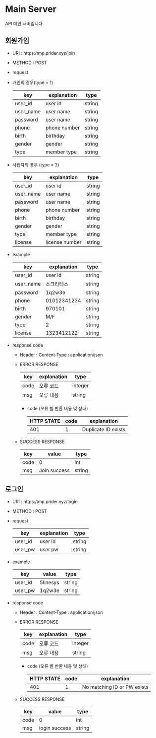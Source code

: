 # Main Server
API 메인 서버입니다.

## 회원가입
- URI : https:/tmp.prider.xyz/join
- METHOD : POST
- request
 
- 개인의 경우(type = 1)
  
    | key | explanation | type |
    |--- |--- |--- |
    | user_id | user id | string |
    | user_name | user name | string |
    | password | user name | string |
    | phone | phone number | string |
    | birth | birthday | string |
    | gender | gender | string |
    | type | member type | string |
    
- 사업자의 경우 (type = 2)

    | key | explanation | type |
    |--- |--- |--- |
    | user_id | user id | string |
    | user_name | user name | string |
    | password | user name | string |
    | phone | phone number | string |
    | birth | birthday | string |
    | gender | gender | string |
    | type | member type | string |
    | license | license number | string |
    
- example

    | key | explanation | type |
    |--- |--- |--- |
    | user_id | user id | string |
    | user_name | 소크라테스 | string |
    | password | 1q2w3e | string |
    | phone | 01012341234 | string |
    | birth | 970101 | string |
    | gender | M/F | string |
    | type | 2 | string |
    | license | 1323412122 | string |

- response code
    - Header :
        Content-Type : application/json
    - ERROR RESPONSE
    
        |    key   | explanation |   type  |
        | -------- | ----------- |-------- |
        |code| 오류 코드     | integer | 
        |msg | 오류 내용  | string  |
        
        - code (오류 별 반환 내용 및 상태)
        
            | HTTP STATE | code | explanation |
            |----------- | ---------- | ----------- |
            | 401 |1| Duplicate ID exists |
    
    - SUCCESS RESPONSE
    
        | key | value | type |
        |--- |--- |--- |
        | code | 0 | int |
        | msg | Join success | string |


## 로그인
- URI : https:/tmp.prider.xyz/login
- METHOD : POST
- request
 
    | key | explanation | type |
    |--- |--- |--- |
    | user_id | user id | string |
    | user_pw | user pw | string |

- example

    | key | value | type |
    |--- |--- |--- |
    | user_id | 5linesys | string |
    | user_pw | 1q2w3e | string |

- response code
    - Header :
        Content-Type : application/json
    - ERROR RESPONSE
    
        |    key   | explanation |   type  |
        | -------- | ----------- |-------- |
        |code| 오류 코드     | integer | 
        |msg | 오류 내용  | string  |
        
        - code (오류 별 반환 내용 및 상태)
        
            | HTTP STATE | code | explanation |
            |----------- | ---------- | ----------- |
            | 401 |1| No matching ID or PW exists |
    
    - SUCCESS RESPONSE
    
        | key | value | type |
        |--- |--- |--- |
        | code | 0 | int |
        | msg | login success | string |